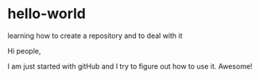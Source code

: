 # hello-world
learning how to create a repository and to deal with it

Hi people,

I am just started with gitHub and I try to figure out how to use it. Awesome!
